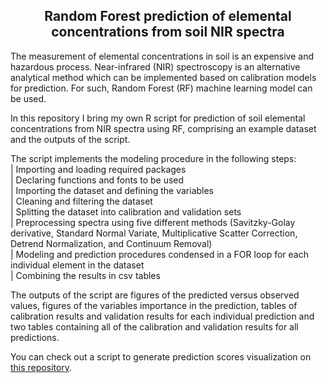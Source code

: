 <h2 align="center">Random Forest prediction of elemental concentrations from soil NIR spectra</h1>

The measurement of elemental concentrations in soil is an expensive and hazardous process. Near-infrared (NIR) spectroscopy is an alternative analytical method which can be implemented based on calibration models for prediction. For such, Random Forest (RF) machine learning model can be used.

In this repository I bring my own R script for prediction of soil elemental concentrations from NIR spectra using RF, comprising an example dataset and the outputs of the script.

The script implements the modeling procedure in the following steps:<br>
|     Importing and loading required packages<br>
|     Declaring functions and fonts to be used<br>
|     Importing the dataset and defining the variables<br>
|     Cleaning and filtering the dataset<br>
|     Splitting the dataset into calibration and validation sets<br>
|     Preprocessing spectra using five different methods (Savitzky-Golay derivative, Standard Normal Variate, Multiplicative Scatter Correction, Detrend Normalization, and Continuum Removal) <br>
|     Modeling and prediction procedures condensed in a FOR loop for each individual element in the dataset<br>
|     Combining the results in csv tables<br>

The outputs of the script are figures of the predicted versus observed values, figures of the variables importance in the prediction, tables of calibration results and validation results for each individual prediction and two tables containing all of the calibration and validation results for all predictions.

You can check out a script to generate prediction scores visualization on [this repository](https://github.com/angelomaia/Pred_Scores_Visualization_R).
